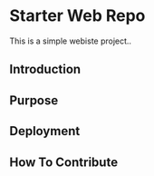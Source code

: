 # Starter Web Repo

This is a simple webiste project..

## Introduction

## Purpose

## Deployment

## How To Contribute
